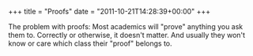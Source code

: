 +++
title = "Proofs"
date = "2011-10-21T14:28:39+00:00"
+++

The problem with proofs:  Most academics will "prove" anything you ask them to.  Correctly or otherwise, it doesn't matter.  And usually they won't know or care which class their "proof" belongs to.
			